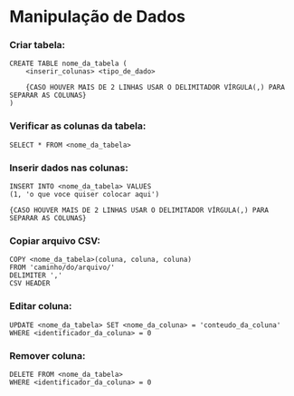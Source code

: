 <h1>Manipulação de Dados</h1>

<h3>Criar tabela:</h3>

~~~
CREATE TABLE nome_da_tabela (
    <inserir_colunas> <tipo_de_dado>

    {CASO HOUVER MAIS DE 2 LINHAS USAR O DELIMITADOR VÍRGULA(,) PARA SEPARAR AS COLUNAS}
)
~~~

<h3>Verificar as colunas da tabela:</h3>

~~~
SELECT * FROM <nome_da_tabela>
~~~

<h3>Inserir dados nas colunas:</h3>

~~~
INSERT INTO <nome_da_tabela> VALUES
(1, 'o que voce quiser colocar aqui')

{CASO HOUVER MAIS DE 2 LINHAS USAR O DELIMITADOR VÍRGULA(,) PARA SEPARAR AS COLUNAS}
~~~

<h3>Copiar arquivo CSV:</h3>

~~~
COPY <nome_da_tabela>(coluna, coluna, coluna)
FROM 'caminho/do/arquivo/'
DELIMITER ','
CSV HEADER
~~~

<h3>Editar coluna:</h3>

~~~
UPDATE <nome_da_tabela> SET <nome_da_coluna> = 'conteudo_da_coluna'
WHERE <identificador_da_coluna> = 0
~~~

<h3>Remover coluna:</h3>

~~~
DELETE FROM <nome_da_tabela>
WHERE <identificador_da_coluna> = 0
~~~